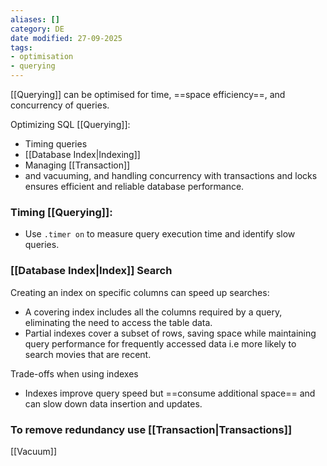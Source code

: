 ```yaml
---
aliases: []
category: DE
date modified: 27-09-2025
tags:
- optimisation
- querying
---
```

[[Querying]] can be optimised for time, ==space efficiency==, and concurrency of queries.
 
Optimizing SQL [[Querying]]:
- Timing queries
- [[Database Index|Indexing]]
- Managing [[Transaction]]
- and vacuuming, and handling concurrency with transactions and locks ensures efficient and reliable database performance.

### Timing [[Querying]]:

- Use `.timer on` to measure query execution time and identify slow queries.

### [[Database Index|Index]] Search

Creating an index on specific columns can speed up searches:
- A covering index includes all the columns required by a query, eliminating the need to access the table data.
- Partial indexes cover a subset of rows, saving space while maintaining query performance for frequently accessed data i.e more likely to search movies that are recent.

Trade-offs when using indexes
- Indexes improve query speed but ==consume additional space== and can slow down data insertion and updates.

### To remove redundancy use [[Transaction|Transactions]]

[[Vacuum]]
